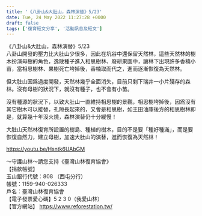 ```yaml
---
title: '《八卦山&大肚山，森林演替》5/23'
date: Tue, 24 May 2022 11:27:28 +0000
draft: false
tags: ['復育短文分享', '活動訊息及短文']
---
```


《八卦山&大肚山，森林演替》5/23  
八卦山開發的壓力比大肚山少很多，因此在坑谷中還保留天然林，這些天然林的樹木扮演母樹的角色，逸散種子進入相思樹林、廢耕果園中，讓林下出現許多香楠小苗，當相思樹林、果樹死亡垮掉後，香楠取而代之，進而逐漸恢復為天然林。

但大肚山因爲過度開發，天然林幾乎全面消失，目前只剩下瑞井一小片殘存的森林。沒有母樹的狀況下，就沒有種子，也不會有小苗。

沒有種源的狀況下，以致大肚山一直維持相思樹的景觀，相思樹垮掉後，因爲沒有其它樹木可以接替，孔隙長起來的，又會是相思樹，如王田油庫後方的相思樹林即是，就算幾十年沒火燒，森林演替仍十分緩慢！

大肚山天然林復育所設置的樹島、種植的樹木，目的不是要「種好種滿」，而是要恢復自然力，建立母樹，加速大肚山的演替，進而恢復為天然林！

https://youtu.be/Hsntk6UAbGM

～守護山林～請您支持《臺灣山林復育協會》  
【捐款帳號】  
玉山銀行代號：808 （西屯分行）  
帳號：1159-940-026333  
戶名：臺灣山林復育協會  
【電子發票愛心碼】5 2 3 0（我愛山林）  
【官方網站】 https://www.reforestation.tw/